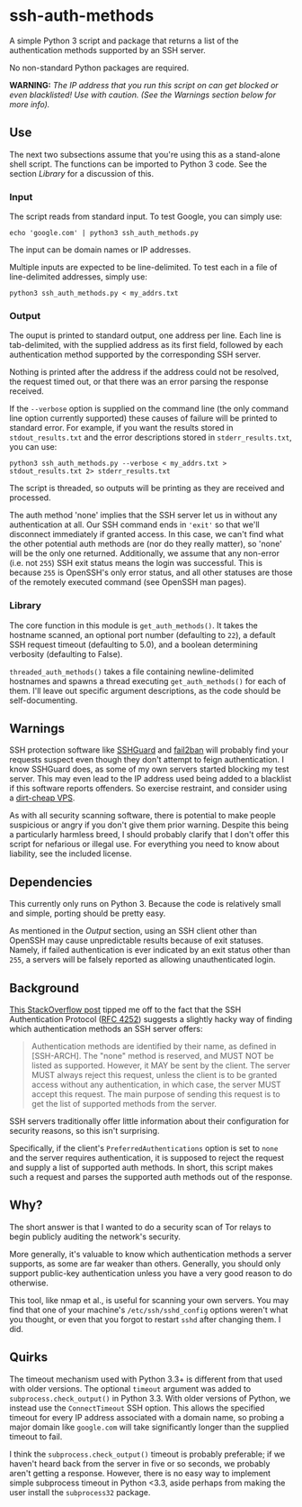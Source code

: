 ssh-auth-methods
================

A simple Python 3 script and package that returns a list of the
authentication methods supported by an SSH server.

No non-standard Python packages are required.

**WARNING:** *The IP address that you run this script on can get blocked
or even blacklisted! Use with caution. (See the _Warnings_ section below
for more info).*

## Use

The next two subsections assume that you're using this as
a stand-alone shell script. The functions can be imported to Python 3
code. See the section *Library* for a discussion of this.

### Input

The script reads from standard input. To test Google, you can simply use:

`echo 'google.com' | python3 ssh_auth_methods.py`

The input can be domain names or IP addresses.

Multiple inputs are expected to be line-delimited. To test each
in a file of line-delimited addresses, simply use:

`python3 ssh_auth_methods.py < my_addrs.txt`

### Output

The ouput is printed to standard output, one address per line.
Each line is tab-delimited, with
the supplied address as its first field, followed by each authentication method
supported by the corresponding SSH server.

Nothing is printed after the address if the address
could not be resolved, the request timed out,
or that there was an error parsing the response received.

If the `--verbose` option is supplied on the command line (the only
command line option currently supported) these causes of failure will
be printed to standard error. For example, if you want the results
stored in `stdout_results.txt` and the error descriptions stored in
`stderr_results.txt`, you can use:

`python3 ssh_auth_methods.py --verbose < my_addrs.txt > stdout_results.txt 2> stderr_results.txt`

The script is threaded, so outputs will be printing as they are received
and processed.

The auth method 'none' implies that the SSH server let us in without any
authentication at all. 
Our SSH command ends in `'exit'` so that we'll disconnect immediately
if granted access. In this case, we can't find what the other potential auth methods
are (nor do they really matter), so 'none' will be the only one returned.
Additionally, we assume that any non-error (i.e. not `255`) SSH exit status
means the login was successful. This is because `255` is OpenSSH's only
error status, and all other statuses are those of the remotely executed
command (see OpenSSH man pages).

### Library

The core function in this module is `get_auth_methods()`. It takes the
hostname scanned, an optional port number (defaulting to `22`), a default
SSH request timeout (defaulting to 5.0), and a
boolean determining verbosity (defaulting to False).

`threaded_auth_methods()` takes a file containing newline-delimited
hostnames and spawns a thread executing `get_auth_methods()` for each
of them. I'll leave out specific argument descriptions, as the code
should be self-documenting.

## Warnings

SSH protection software like [SSHGuard](http://www.sshguard.net/) and
[fail2ban](http://www.fail2ban.org/wiki/index.php/Main_Page) will
probably find your requests suspect even though they don't attempt to
feign authentication. I know SSHGuard does, as some of my own servers
started blocking my test server. This may even lead to the IP address
used being added to a blacklist if this software reports offenders. So
exercise restraint, and consider using a [dirt-cheap VPS](http://lowendbox.com/).

As with all security scanning software, there is potential to make
people suspicious or angry if you don't give them prior warning. Despite
this being a particularly harmless breed, I should probably clarify that
I don't offer this script for nefarious or illegal use. For everything
you need to know about liability, see the included license.

## Dependencies

This currently only runs on Python 3. Because the code is relatively
small and simple, porting should be pretty easy.

As mentioned in the *Output* section, using an SSH client other than OpenSSH
may cause unpredictable results because of exit statuses. Namely, if
failed authentication is ever indicated by an exit status other than `255`,
a servers will be falsely reported as allowing unauthenticated login.

## Background

[This StackOverflow post](http://stackoverflow.com/questions/3585586/how-can-i-programmatically-detect-ssh-authentication-types-available)
tipped me off to the fact that the SSH Authentication Protocol
([RFC 4252](https://www.ietf.org/rfc/rfc4252.txt)) suggests a slightly
hacky way of finding which authentication methods an SSH server offers:

> Authentication methods are identified by their name, as defined in [SSH-ARCH]. The "none" method is reserved, and MUST NOT be listed as supported. However, it MAY be sent by the client. The server MUST always reject this request, unless the client is to be granted access without any authentication, in which case, the server MUST accept this request. The main purpose of sending this request is to get the list of supported methods from the server.

SSH servers traditionally offer little information about their
configuration for security reasons, so this isn't surprising.

Specifically, if the client's `PreferredAuthentications` option is set to `none`
and the server requires authentication, it is supposed to reject the request and supply a list of
supported auth methods. In short, this script makes such a request and
parses the supported auth methods out of the response.

## Why?

The short answer is that I wanted to do a security scan of Tor relays
to begin publicly auditing the network's security.

More generally, it's valuable to know which authentication methods a
server supports, as some are far weaker than others. Generally, you
should only support public-key authentication unless you have a very
good reason to do otherwise.

This tool, like nmap et al., is useful for scanning your own servers.
You may find that one of your machine's `/etc/ssh/sshd_config` options
weren't what you thought, or even that you forgot to restart `sshd`
after changing them. I did.

## Quirks

The timeout mechanism used with Python 3.3+ is different from that used
with older versions. The optional `timeout` argument was added to
`subprocess.check_output()` in Python 3.3. With older versions of
Python, we instead use the `ConnectTimeout` SSH option. This allows
the specified timeout for every IP address associated with a domain
name, so probing a major domain like `google.com` will take significantly longer
than the supplied timeout to fail.

I think the `subprocess.check_output()` timeout is probably preferable;
if we haven't heard back from the server in five or so seconds, we
probably aren't getting a response. However, there is no easy way
to implement simple subprocess timeout in Python <3.3, aside perhaps from
making the user install the `subprocess32` package.
